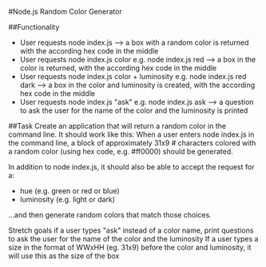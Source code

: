 #Node.js Random Color Generator

##Functionality

- User requests node index.js --> a box with a random color is returned with the according hex code in the middle
- User requests node index.js color e.g. node index.js red --> a box in the color is returned, with the according hex code in the middle
- User requests node index.js color + luminosity e.g. node index.js red dark --> a box in the color and luminosity is created, with the according hex code in the middle
- User requests node index.js "ask" e.g. node index.js ask --> a question to ask the user for the name of the color and the luminosity is printed

##Task
Create an application that will return a random color in the command line. It should work like this: When a user enters node index.js in the command line, a block of approximately 31x9 # characters colored with a random color (using hex code, e.g. #ff0000) should be generated.

In addition to node index.js, it should also be able to accept the request for a:

- hue (e.g. green or red or blue)
- luminosity (e.g. light or dark)

...and then generate random colors that match those choices.

Stretch goals
if a user types "ask" instead of a color name, print questions to ask the user for the name of the color and the luminosity
If a user types a size in the format of WWxHH (eg. 31x9) before the color and luminosity, it will use this as the size of the box
